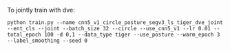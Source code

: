 To jointly train with dve:

`python train.py --name cnn5_v1_circle_posture_segv3_ls_tiger_dve_joint --ent_cls --joint --batch_size 32 --circle --use_cnn5_v1 --lr 0.01 --total_epoch 100 -d 0,1 --data_type tiger --use_posture --warm_epoch 3  --label_smoothing --seed 0`